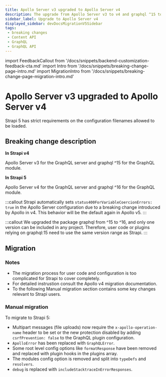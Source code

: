 ```yaml
---
title: Apollo Server v3 upgraded to Apollo Server v4
description: The upgrade from Apollo Server v3 to v4 and graphql ^15 to ^16.
sidebar_label: Upgrade to Apollo Server v4
displayed_sidebar: devDocsMigrationV5Sidebar
tags:
 - breaking changes
 - Content API
 - GraphQL
 - GraphQL API
---
```


import FeedbackCallout from '/docs/snippets/backend-customization-feedback-cta.md'
import Intro from '/docs/snippets/breaking-change-page-intro.md'
import MigrationIntro from '/docs/snippets/breaking-change-page-migration-intro.md'

# Apollo Server v3 upgraded to Apollo Server v4

Strapi 5 has strict requirements on the configuration filenames allowed to be loaded.
<Intro />

## Breaking change description

<SideBySideContainer>

<SideBySideColumn>

**In Strapi v4**

Apollo Server v3 for the GraphQL server and graphql ^15 for the GraphQL module.

</SideBySideColumn>

<SideBySideColumn>

**In Strapi 5**

Apollo Server v4 for the GraphQL server and graphql ^16 for the GraphQL module.

</SideBySideColumn>

</SideBySideContainer>

:::callout
Strapi automatically sets `status400ForVariableCoercionErrors: true` in the Apollo Server configuration due to a breaking change introduced by Apollo in v4. This behavior will be the default again in Apollo v5.
:::

:::callout
We upgraded the package graphql from ^15 to ^16, and only one version can be included in any project. Therefore, user code or plugins relying on graphql:15 need to use the same version range as Strapi.
:::

## Migration

<MigrationIntro />

### Notes

- The migration process for user code and configuration is too complicated for Strapi to cover completely. 
- For detailed instrustion consult the Apollo v4 migration documentation.
- To the following Manual migration section contains some key changes relevant to Strapi users.

### Manual migration

To migrate to Strapi 5:

- Multipart messages (file uploads) now require the `x-apollo-operation-name` header to be set or the new protection disabled by adding `csrfPrevention: false` to the GraphQL plugin configuration.
- `ApolloError` has been replaced with `GraphQLError`.
- Some root level config options like `formatResponse` have been removed and replaced with plugin hooks in the plugins array.
- The modules config option is removed and split into `typeDefs` and `resolvers`.
- `debug` is replaced with `includeStacktraceInErrorResponses`.